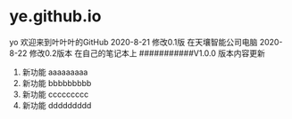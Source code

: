 # ye.github.io
yo 欢迎来到叶叶叶的GitHub
2020-8-21 修改0.1版  在天壤智能公司电脑
2020-8-22  修改0.2版本     在自己的笔记本上
###########V1.0.0 版本内容更新
1. 新功能     aaaaaaaaa
2. 新功能     bbbbbbbbb
3. 新功能     ccccccccc
4. 新功能     ddddddddd